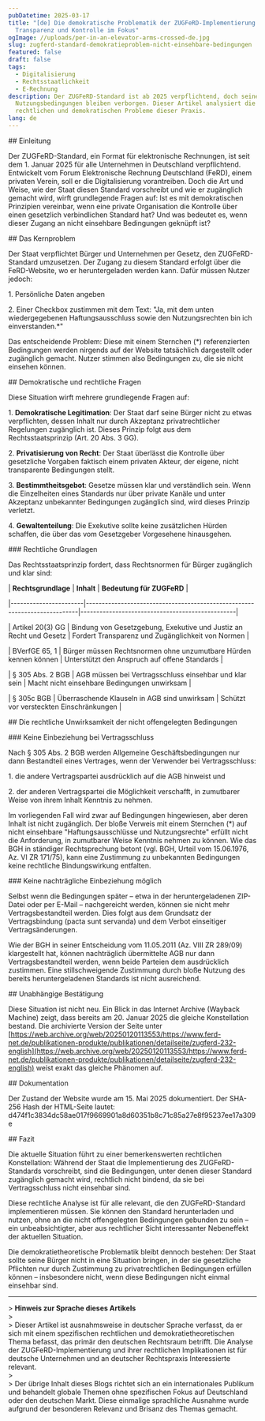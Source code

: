```yaml
---
pubDatetime: 2025-03-17
title: "[de] Die demokratische Problematik der ZUGFeRD-Implementierung:
  Transparenz und Kontrolle im Fokus"
ogImage: //uploads/per-in-an-elevator-arms-crossed-de.jpg
slug: zugferd-standard-demokratieproblem-nicht-einsehbare-bedingungen
featured: false
draft: false
tags:
  - Digitalisierung
  - Rechtsstaatlichkeit
  - E-Rechnung
description: Der ZUGFeRD-Standard ist ab 2025 verpflichtend, doch seine
  Nutzungsbedingungen bleiben verborgen. Dieser Artikel analysiert die
  rechtlichen und demokratischen Probleme dieser Praxis.
lang: de
---
```

\## Einleitung

Der ZUGFeRD-Standard, ein Format für elektronische Rechnungen, ist seit dem 1. Januar 2025 für alle Unternehmen in Deutschland verpflichtend. Entwickelt vom Forum Elektronische Rechnung Deutschland (FeRD), einem privaten Verein, soll er die Digitalisierung vorantreiben. Doch die Art und Weise, wie der Staat diesen Standard vorschreibt und wie er zugänglich gemacht wird, wirft grundlegende Fragen auf: Ist es mit demokratischen Prinzipien vereinbar, wenn eine private Organisation die Kontrolle über einen gesetzlich verbindlichen Standard hat? Und was bedeutet es, wenn dieser Zugang an nicht einsehbare Bedingungen geknüpft ist?

\## Das Kernproblem

Der Staat verpflichtet Bürger und Unternehmen per Gesetz, den ZUGFeRD-Standard umzusetzen. Der Zugang zu diesem Standard erfolgt über die FeRD-Website, wo er heruntergeladen werden kann. Dafür müssen Nutzer jedoch:

1\. Persönliche Daten angeben

2\. Einer Checkbox zustimmen mit dem Text: "Ja, mit dem unten wiedergegebenen Haftungsausschluss sowie den Nutzungsrechten bin ich einverstanden.\*"

Das entscheidende Problem: Diese mit einem Sternchen (\*) referenzierten Bedingungen werden nirgends auf der Website tatsächlich dargestellt oder zugänglich gemacht. Nutzer stimmen also Bedingungen zu, die sie nicht einsehen können.

\## Demokratische und rechtliche Fragen

Diese Situation wirft mehrere grundlegende Fragen auf:

1\. **Demokratische Legitimation**: Der Staat darf seine Bürger nicht zu etwas verpflichten, dessen Inhalt nur durch Akzeptanz privatrechtlicher Regelungen zugänglich ist. Dieses Prinzip folgt aus dem Rechtsstaatsprinzip (Art. 20 Abs. 3 GG).

2\. **Privatisierung von Recht**: Der Staat überlässt die Kontrolle über gesetzliche Vorgaben faktisch einem privaten Akteur, der eigene, nicht transparente Bedingungen stellt.

3\. **Bestimmtheitsgebot**: Gesetze müssen klar und verständlich sein. Wenn die Einzelheiten eines Standards nur über private Kanäle und unter Akzeptanz unbekannter Bedingungen zugänglich sind, wird dieses Prinzip verletzt.

4\. **Gewaltenteilung**: Die Exekutive sollte keine zusätzlichen Hürden schaffen, die über das vom Gesetzgeber Vorgesehene hinausgehen.

\### Rechtliche Grundlagen

Das Rechtsstaatsprinzip fordert, dass Rechtsnormen für Bürger zugänglich und klar sind:

| **Rechtsgrundlage** | **Inhalt** | **Bedeutung für ZUGFeRD** |

|-----------------------|---------------------------------------------------------------------------|-------------------------------------------------|

| Artikel 20(3) GG | Bindung von Gesetzgebung, Exekutive und Justiz an Recht und Gesetz | Fordert Transparenz und Zugänglichkeit von Normen |

| BVerfGE 65, 1 | Bürger müssen Rechtsnormen ohne unzumutbare Hürden kennen können | Unterstützt den Anspruch auf offene Standards |

| § 305 Abs. 2 BGB | AGB müssen bei Vertragsschluss einsehbar und klar sein | Macht nicht einsehbare Bedingungen unwirksam |

| § 305c BGB | Überraschende Klauseln in AGB sind unwirksam | Schützt vor versteckten Einschränkungen |

\## Die rechtliche Unwirksamkeit der nicht offengelegten Bedingungen

\### Keine Einbeziehung bei Vertragsschluss

Nach § 305 Abs. 2 BGB werden Allgemeine Geschäftsbedingungen nur dann Bestandteil eines Vertrages, wenn der Verwender bei Vertragsschluss:

1\. die andere Vertragspartei ausdrücklich auf die AGB hinweist und

2\. der anderen Vertragspartei die Möglichkeit verschafft, in zumutbarer Weise von ihrem Inhalt Kenntnis zu nehmen.

Im vorliegenden Fall wird zwar auf Bedingungen hingewiesen, aber deren Inhalt ist nicht zugänglich. Der bloße Verweis mit einem Sternchen (\*) auf nicht einsehbare "Haftungsausschlüsse und Nutzungsrechte" erfüllt nicht die Anforderung, in zumutbarer Weise Kenntnis nehmen zu können. Wie das BGH in ständiger Rechtsprechung betont (vgl. BGH, Urteil vom 15.06.1976, Az. VI ZR 171/75), kann eine Zustimmung zu unbekannten Bedingungen keine rechtliche Bindungswirkung entfalten.

\### Keine nachträgliche Einbeziehung möglich

Selbst wenn die Bedingungen später – etwa in der heruntergeladenen ZIP-Datei oder per E-Mail – nachgereicht werden, können sie nicht mehr Vertragsbestandteil werden. Dies folgt aus dem Grundsatz der Vertragsbindung (pacta sunt servanda) und dem Verbot einseitiger Vertragsänderungen.

Wie der BGH in seiner Entscheidung vom 11.05.2011 (Az. VIII ZR 289/09) klargestellt hat, können nachträglich übermittelte AGB nur dann Vertragsbestandteil werden, wenn beide Parteien dem ausdrücklich zustimmen. Eine stillschweigende Zustimmung durch bloße Nutzung des bereits heruntergeladenen Standards ist nicht ausreichend.

\## Unabhängige Bestätigung

Diese Situation ist nicht neu. Ein Blick in das Internet Archive (Wayback Machine) zeigt, dass bereits am 20. Januar 2025 die gleiche Konstellation bestand. Die archivierte Version der Seite unter [https://web.archive.org/web/20250120113553/https://www.ferd-net.de/publikationen-produkte/publikationen/detailseite/zugferd-232-english](https://web.archive.org/web/20250120113553/https://www.ferd-net.de/publikationen-produkte/publikationen/detailseite/zugferd-232-english) weist exakt das gleiche Phänomen auf.

\## Dokumentation

Der Zustand der Website wurde am 15. Mai 2025 dokumentiert. Der SHA-256 Hash der HTML-Seite lautet: d474f1c3834dc58ae017f9669901a8d60351b8c71c85a27e8f95237ee17a309e

\## Fazit

Die aktuelle Situation führt zu einer bemerkenswerten rechtlichen Konstellation: Während der Staat die Implementierung des ZUGFeRD-Standards vorschreibt, sind die Bedingungen, unter denen dieser Standard zugänglich gemacht wird, rechtlich nicht bindend, da sie bei Vertragsschluss nicht einsehbar sind.

Diese rechtliche Analyse ist für alle relevant, die den ZUGFeRD-Standard implementieren müssen. Sie können den Standard herunterladen und nutzen, ohne an die nicht offengelegten Bedingungen gebunden zu sein – ein unbeabsichtigter, aber aus rechtlicher Sicht interessanter Nebeneffekt der aktuellen Situation.

Die demokratietheoretische Problematik bleibt dennoch bestehen: Der Staat sollte seine Bürger nicht in eine Situation bringen, in der sie gesetzliche Pflichten nur durch Zustimmung zu privatrechtlichen Bedingungen erfüllen können – insbesondere nicht, wenn diese Bedingungen nicht einmal einsehbar sind.  

* * *

\> **Hinweis zur Sprache dieses Artikels**  
\>  
\> Dieser Artikel ist ausnahmsweise in deutscher Sprache verfasst, da er sich mit einem spezifischen rechtlichen und demokratietheoretischen Thema befasst, das primär den deutschen Rechtsraum betrifft. Die Analyse der ZUGFeRD-Implementierung und ihrer rechtlichen Implikationen ist für deutsche Unternehmen und an deutscher Rechtspraxis Interessierte relevant.  
\>  
\> Der übrige Inhalt dieses Blogs richtet sich an ein internationales Publikum und behandelt globale Themen ohne spezifischen Fokus auf Deutschland oder den deutschen Markt. Diese einmalige sprachliche Ausnahme wurde aufgrund der besonderen Relevanz und Brisanz des Themas gemacht.